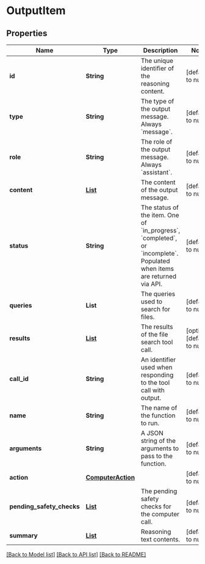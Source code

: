 # OutputItem
## Properties

| Name | Type | Description | Notes |
|------------ | ------------- | ------------- | -------------|
| **id** | **String** | The unique identifier of the reasoning content.  | [default to null] |
| **type** | **String** | The type of the output message. Always &#x60;message&#x60;.  | [default to null] |
| **role** | **String** | The role of the output message. Always &#x60;assistant&#x60;.  | [default to null] |
| **content** | [**List**](OutputContent.md) | The content of the output message.  | [default to null] |
| **status** | **String** | The status of the item. One of &#x60;in_progress&#x60;, &#x60;completed&#x60;, or &#x60;incomplete&#x60;. Populated when items are returned via API.  | [default to null] |
| **queries** | **List** | The queries used to search for files.  | [default to null] |
| **results** | [**List**](FileSearchToolCall_results_inner.md) | The results of the file search tool call.  | [optional] [default to null] |
| **call\_id** | **String** | An identifier used when responding to the tool call with output.  | [default to null] |
| **name** | **String** | The name of the function to run.  | [default to null] |
| **arguments** | **String** | A JSON string of the arguments to pass to the function.  | [default to null] |
| **action** | [**ComputerAction**](ComputerAction.md) |  | [default to null] |
| **pending\_safety\_checks** | [**List**](ComputerToolCallSafetyCheck.md) | The pending safety checks for the computer call.  | [default to null] |
| **summary** | [**List**](ReasoningItem_summary_inner.md) | Reasoning text contents.  | [default to null] |

[[Back to Model list]](../README.md#documentation-for-models) [[Back to API list]](../README.md#documentation-for-api-endpoints) [[Back to README]](../README.md)

